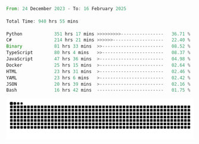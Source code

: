 <!--START_SECTION:waka-->

```rust
From: 24 December 2023 - To: 16 February 2025

Total Time: 940 hrs 55 mins

Python            351 hrs 17 mins >>>>>>>>>----------------   36.71 %
C#                214 hrs 21 mins >>>>>>-------------------   22.40 %
Binary            81 hrs 33 mins  >>-----------------------   08.52 %
TypeScript        80 hrs 4 mins   >>-----------------------   08.37 %
JavaScript        47 hrs 36 mins  >------------------------   04.98 %
Docker            25 hrs 15 mins  >------------------------   02.64 %
HTML              23 hrs 31 mins  >------------------------   02.46 %
YAML              23 hrs 6 mins   >------------------------   02.42 %
JSON              20 hrs 39 mins  >------------------------   02.16 %
Bash              16 hrs 42 mins  -------------------------   01.75 %
```

<!--END_SECTION:waka-->


<picture>
  <source media="(prefers-color-scheme: dark)" srcset="https://raw.githubusercontent.com/jeerawut97/jeerawut97/output/github-contribution-grid-snake.svg">
  <img alt="github contribution grid snake animation" src="https://raw.githubusercontent.com/jeerawut97/jeerawut97/output/github-contribution-grid-snake.svg">
</picture>
